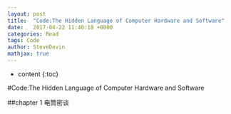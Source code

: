 ```yaml
---
layout: post
title:  "Code:The Hidden Language of Computer Hardware and Software"
date:   2017-04-22 11:40:18 +0800
categories: Read
tags: Code
author: SteveDevin
mathjax: true
---
```

* content
{:toc}

#Code:The Hidden Language of Computer Hardware and Software

##chapter 1 电筒密谈

